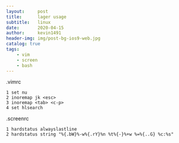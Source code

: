 ```yaml
---
layout:     post
title:      lager usage
subtitle:   linux
date:       2020-04-15
author:     kevin1491
header-img: img/post-bg-ios9-web.jpg
catalog: true
tags:
    - vim
    - screen
    - bash
---
```

.vimrc

  ```vim
  1 set nu
  2 inoremap jk <esc>
  3 inoremap <tab> <c-p>
  4 set hlsearch
  ```

.screenrc

  ```screen
  1 hardstatus alwayslastline
  2 hardstatus string "%{.bW}%-w%{.rY}%n %t%{-}%+w %=%{..G} %c:%s"
  ```

